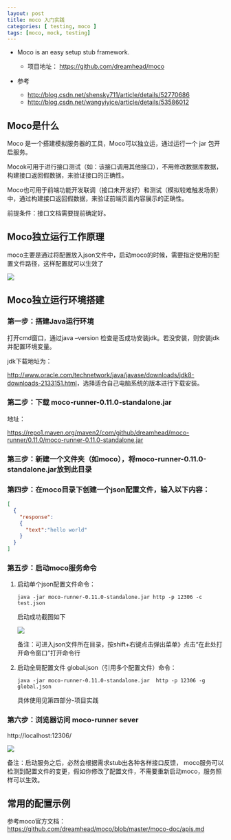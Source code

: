 ```yaml
---
layout: post
title: moco 入门实践
categories: [ testing, moco ]
tags: [moco, mock, testing]
---
```


* Moco is an easy setup stub framework.
  * 项目地址： <https://github.com/dreamhead/moco>
  
* 参考
  * <http://blog.csdn.net/shensky711/article/details/52770686>
  * <http://blog.csdn.net/wangyiyice/article/details/53586012>


## Moco是什么

Moco 是一个搭建模拟服务器的工具，Moco可以独立运，通过运行一个 jar 包开启服务。

Mocok可用于进行接口测试（如：该接口调用其他接口），不用修改数据库数据，构建接口返回假数据，来验证接口的正确性。

Moco也可用于前端功能开发联调（接口未开发好）和测试（模拟较难触发场景）中，通过构建接口返回假数据，来验证前端页面内容展示的正确性。

前提条件：接口文档需要提前确定好。





## Moco独立运行工作原理

moco主要是通过将配置放入json文件中，启动moco的时候，需要指定使用的配置文件路径，这样配置就可以生效了

![](Moco独立运行工作原理.png)


## Moco独立运行环境搭建

### 第一步：搭建Java运行环境

打开cmd窗口，通过java –version 检查是否成功安装jdk。若没安装，则安装jdk并配置环境变量。

jdk下载地址为：

<http://www.oracle.com/technetwork/java/javase/downloads/jdk8-downloads-2133151.html>，选择适合自己电脑系统的版本进行下载安装。

### 第二步：下载 moco-runner-0.11.0-standalone.jar

地址：

<https://repo1.maven.org/maven2/com/github/dreamhead/moco-runner/0.11.0/moco-runner-0.11.0-standalone.jar>

### 第三步：新建一个文件夹（如moco），将moco-runner-0.11.0-standalone.jar放到此目录

### 第四步：在moco目录下创建一个json配置文件，输入以下内容：

~~~ json
[
  {
    "response":
    {
      "text":"hello world"
    }
  }
]
~~~



### 第五步：启动moco服务命令

1. 启动单个json配置文件命令：

    ~~~ shell
    java -jar moco-runner-0.11.0-standalone.jar http -p 12306 -c test.json
    ~~~

    启动成功截图如下

    ![](moco启动成功截图.jpg)

    备注：可进入json文件所在目录，按shift+右键点击弹出菜单》点击“在此处打开命令窗口”打开命令行

2. 启动全局配置文件 global.json（引用多个配置文件）命令：

    ~~~ shell
    java -jar moco-runner-0.11.0-standalone.jar  http -p 12306 -g global.json
    ~~~

    具体使用见第四部分-项目实践


### 第六步：浏览器访问 moco-runner sever

http://localhost:12306/

![](浏览器访问moco.jpg)

备注：启动服务之后，必然会根据需求stub出各种各样接口反馈， moco服务可以检测到配置文件的变更，假如你修改了配置文件，不需要重新启动moco，服务照样可以生效。



## 常用的配置示例

参考moco官方文档： <https://github.com/dreamhead/moco/blob/master/moco-doc/apis.md>




